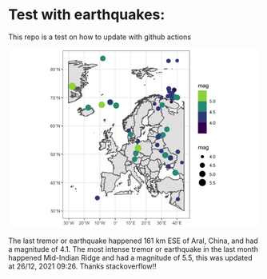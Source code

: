 <!-- README.md is generated from README.Rmd. Please edit that file -->

Test with earthquakes:
======================

This repo is a test on how to update with github actions

![](man/figures/README-unnamed-chunk-2-1.png)

The last tremor or earthquake happened 161 km ESE of Aral, China, and
had a magnitude of 4.1. The most intense tremor or earthquake in the
last month happened Mid-Indian Ridge and had a magnitude of 5.5, this
was updated at 26/12, 2021 09:26. Thanks stackoverflow!!
